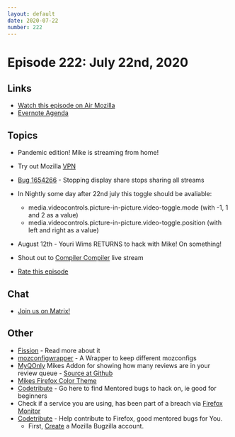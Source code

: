 ```yaml
---
layout: default
date: 2020-07-22
number: 222
---
```


# Episode 222: July 22nd, 2020

## Links
* [Watch this episode on Air Mozilla](https://air.mozilla.org/event-redirect/408865/)
* [Evernote Agenda](https://www.evernote.com/shard/s434/client/snv?noteGuid=c1cdd1bc-17f2-4b94-94b3-a45504f7f5c6&noteKey=20b44c6b0509d57f&sn=https%3A%2F%2Fwww.evernote.com%2Fshard%2Fs434%2Fsh%2Fc1cdd1bc-17f2-4b94-94b3-a45504f7f5c6%2F20b44c6b0509d57f&title=July%2B22nd%252C%2B2020%2B-%2BEpisode%2B222)

## Topics
* Pandemic edition! Mike is streaming from home!
* Try out Mozilla [VPN](https://vpn.mozilla.org/)
* [Bug 1654266](https://bugzilla.mozilla.org/show_bug.cgi?id=1654266) - Stopping display share stops sharing all streams
* In Nightly some day after 22nd july this toggle should be avaliable:
  - media.videocontrols.picture-in-picture.video-toggle.mode (with -1, 1 and 2 as a value)
  - media.videocontrols.picture-in-picture.video-toggle.position (with left and right as a value)
* August 12th - Youri Wims RETURNS to hack with Mike! On something!
* Shout out to [Compiler Compiler](https://www.twitch.tv/codehag) live stream

* [Rate this episode](https://forms.gle/oLHFWmokZncgLMWh8)

## Chat
* [Join us on Matrix!](https://matrix.to/#/!enWuAmKDOEEPYejXRk:mozilla.org?via=mozilla.org&via=raim.ist)

## Other
* [Fission](https://firefox-source-docs.mozilla.org/dom/dom/Fission.html) - Read more about it
* [mozconfigwrapper](https://github.com/ahal/mozconfigwrapper) - A Wrapper to keep different mozconfigs
* [MyQOnly](https://addons.mozilla.org/en-US/firefox/addon/myqonly/) Mikes Addon for showing how many reviews are in your review queue - [Source at Github](https://github.com/mikeconley/myqonly)
* [Mikes Firefox Color Theme](https://addons.mozilla.org/en-US/firefox/addon/electricbluegaloo/)
* [Codetribute](https://codetribute.mozilla.org/) - Go here to find Mentored bugs to hack on, ie good for beginners
* Check if a service you are using, has been part of a breach via [Firefox Monitor](https://monitor.firefox.com/breaches)
* [Codetribute](https://codetribute.mozilla.org/) - Help contribute to Firefox, good mentored bugs for You.
  - First, [Create](https://bugzilla.mozilla.org/createaccount.cgi) a Mozilla Bugzilla account.

